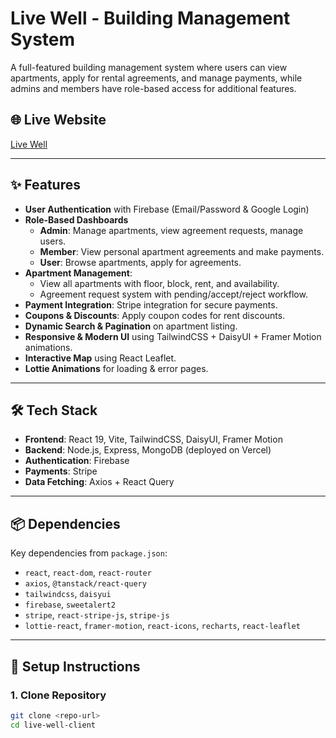 # Live Well - Building Management System

A full-featured building management system where users can view apartments, apply for rental agreements, and manage payments, while admins and members have role-based access for additional features.

## 🌐 Live Website

[Live Well](https://llive-well.netlify.app/)

---

## ✨ Features

- **User Authentication** with Firebase (Email/Password & Google Login)
- **Role-Based Dashboards**
  - **Admin**: Manage apartments, view agreement requests, manage users.
  - **Member**: View personal apartment agreements and make payments.
  - **User**: Browse apartments, apply for agreements.
- **Apartment Management**:
  - View all apartments with floor, block, rent, and availability.
  - Agreement request system with pending/accept/reject workflow.
- **Payment Integration**: Stripe integration for secure payments.
- **Coupons & Discounts**: Apply coupon codes for rent discounts.
- **Dynamic Search & Pagination** on apartment listing.
- **Responsive & Modern UI** using TailwindCSS + DaisyUI + Framer Motion animations.
- **Interactive Map** using React Leaflet.
- **Lottie Animations** for loading & error pages.

---

## 🛠️ Tech Stack

- **Frontend**: React 19, Vite, TailwindCSS, DaisyUI, Framer Motion
- **Backend**: Node.js, Express, MongoDB (deployed on Vercel)
- **Authentication**: Firebase
- **Payments**: Stripe
- **Data Fetching**: Axios + React Query

---

## 📦 Dependencies

Key dependencies from `package.json`:

- `react`, `react-dom`, `react-router`
- `axios`, `@tanstack/react-query`
- `tailwindcss`, `daisyui`
- `firebase`, `sweetalert2`
- `stripe`, `react-stripe-js`, `stripe-js`
- `lottie-react`, `framer-motion`, `react-icons`, `recharts`, `react-leaflet`

---

## 🚀 Setup Instructions

### 1. Clone Repository

```bash
git clone <repo-url>
cd live-well-client
```
